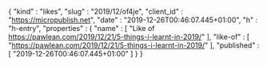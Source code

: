 {
  "kind" : "likes",
  "slug" : "2019/12/of4je",
  "client_id" : "https://micropublish.net",
  "date" : "2019-12-26T00:46:07.445+01:00",
  "h" : "h-entry",
  "properties" : {
    "name" : [ "Like of https://pawlean.com/2019/12/21/5-things-i-learnt-in-2019/" ],
    "like-of" : [ "https://pawlean.com/2019/12/21/5-things-i-learnt-in-2019/" ],
    "published" : [ "2019-12-26T00:46:07.445+01:00" ]
  }
}
